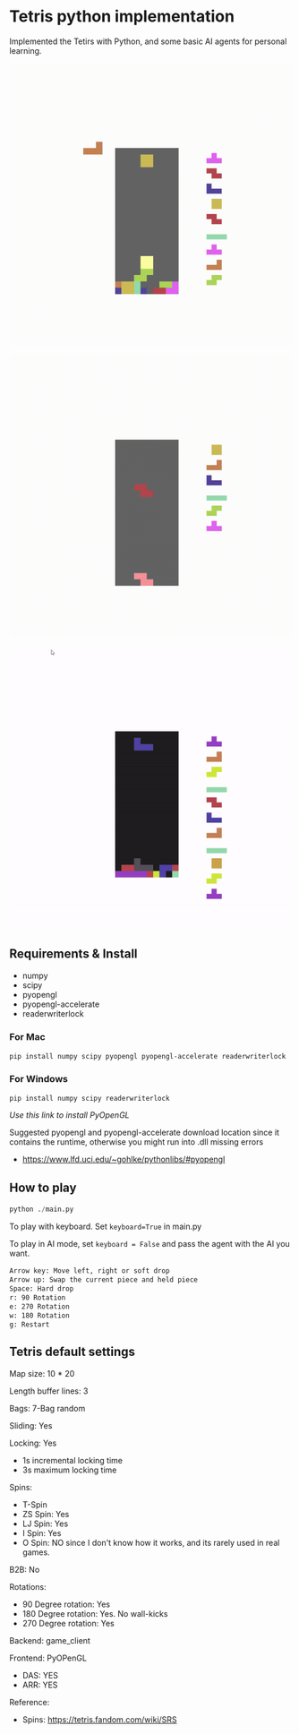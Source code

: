 # Tetris python implementation 

Implemented the Tetirs with Python, and some basic AI agents for personal learning.

![demo1.gif](https://github.com/wenlianglaw/Tetris-in-Python/blob/master/gifs/demo1_pc_setup.gif)

![demo2.gif](https://github.com/wenlianglaw/Tetris-in-Python/blob/master/gifs/demo2_normal_play.gif)

![demo3.gif](https://github.com/wenlianglaw/Tetris-in-Python/blob/master/gifs/near_perfect_bot.gif)

## Requirements & Install

- numpy
- scipy
- pyopengl
- pyopengl-accelerate
- readerwriterlock

### For Mac
```
pip install numpy scipy pyopengl pyopengl-accelerate readerwriterlock
```

### For Windows

```
pip install numpy scipy readerwriterlock
```

*Use this link to install PyOpenGL*

Suggested pyopengl and pyopengl-accelerate download location since it contains the runtime, otherwise you might run into .dll missing errors
- https://www.lfd.uci.edu/~gohlke/pythonlibs/#pyopengl

## How to play
```py
python ./main.py
```

To play with keyboard.  Set `keyboard=True` in main.py

To play in AI mode, set `keyboard = False` and pass the agent with
the AI you want.

```
Arrow key: Move left, right or soft drop
Arrow up: Swap the current piece and held piece
Space: Hard drop
r: 90 Rotation
e: 270 Rotation
w: 180 Rotation
g: Restart
```
## Tetris default settings

Map size: 10 * 20

Length buffer lines: 3

Bags: 7-Bag random

Sliding: Yes

Locking: Yes
- 1s incremental locking time
- 3s maximum locking time

Spins:
-  T-Spin
-  ZS Spin: Yes
-  LJ Spin: Yes
-  I Spin: Yes
-  O Spin: NO since I don't know how it works,
     and its rarely used in real games.

B2B: No

Rotations:
- 90 Degree rotation: Yes
- 180 Degree rotation: Yes. No wall-kicks
- 270 Degree rotation: Yes

Backend: game_client

Frontend: PyOPenGL
-  DAS: YES
-  ARR: YES


Reference:

  - Spins: https://tetris.fandom.com/wiki/SRS

